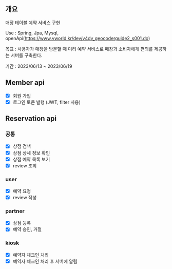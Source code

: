 ## 개요
매장 테이블 예약 서비스 구현

Use : Spring, Jpa, Mysql, openApi(https://www.vworld.kr/dev/v4dv_geocoderguide2_s001.do)

목표 : 사용자가 매장을 방문할 때 미리 예약 서비스로 매장과 소비자에게 편의를 제공하는 서버를 구축한다.

기간 : 2023/06/13 ~ 2023/06/19

## Member api
- [x] 회원 가입
- [x] 로그인 토큰 발행 (JWT, filter 사용)

## Reservation api
### 공통
- [x] 상점 검색
- [x] 상점 상세 정보 확인
- [x] 상점 예약 목록 보기
- [x] review 조회
### user
- [x] 예약 요청
- [x] review 작성
### partner
- [x] 상점 등록
- [x] 예약 승인, 거절
### kiosk
- [x] 예약자 체크인 처리
- [x] 예약자 체크인 처리 후 서버에 알림
